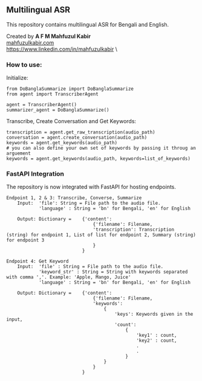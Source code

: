 ## Multilingual ASR

This repository contains multilingual ASR for Bengali and English.

Created by <b>A F M Mahfuzul Kabir</b> \
<a href='mahfuzulkabir.com'>mahfuzulkabir.com</a> \
https://www.linkedin.com/in/mahfuzulkabir \

### How to use:

Initialize:
```
from DoBanglaSummarize import DoBanglaSummarize
from agent import TranscriberAgent

agent = TranscriberAgent()
summarizer_agent = DoBanglaSummarize()
```

Transcribe, Create Conversation and Get Keywords:
```
transcription = agent.get_raw_transcription(audio_path)
conversation = agent.create_conversation(audio_path)
keywords = agent.get_keywords(audio_path)
# you can also define your own set of keywords by passing it throug an arguement
keywords = agent.get_keywords(audio_path, keywords=list_of_keywords)
```

### FastAPI Integration

The repository is now integrated with FastAPI for hosting endpoints.

```
Endpoint 1, 2 & 3: Transcribe, Converse, Summarize
    Input:  'file': String = File path to the audio file.
            'language' : String = 'bn' for Bengali, 'en' for English
    
    Output: Dictionary =    {'content': 
                                {'filename': Filename, 
                                'transcription': Transcription (string) for endpoint 1, List of list for endpoint 2, Summary (string) for endpoint 3
                                }
                            }
```

```
Endpoint 4: Get Keyword
    Input:  'file' : String = File path to the audio file.
            'keyword_str' : String = String with keywords separated with comma ','. Example: 'Apple, Mango, Juice'
            'language' : String = 'bn' for Bengali, 'en' for English

    Output: Dictionary =    {'content': 
                                {'filename': Filename, 
                                'keywords': 
                                    {
                                        'keys': Keywords given in the input,
                                        'count': 
                                            {
                                                'key1' : count,
                                                'key2' : count,
                                                .
                                                .
                                            }
                                    }
                                }
                            }
```